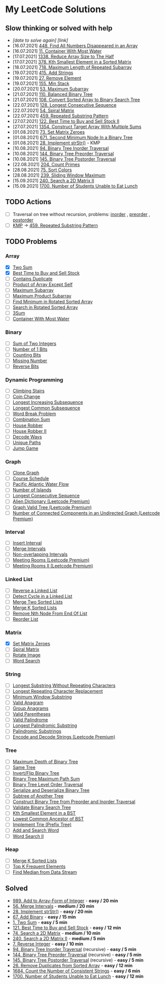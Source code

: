 # My LeetCode Solutions

## Slow thinking or solved with help

- *[date to solve again] [link]*
- [16.07.2021] [448. Find All Numbers Disappeared in an Array](https://leetcode.com/problems/find-all-numbers-disappeared-in-an-array/)
- [16.07.2021] [11. Container With Most Water](https://leetcode.com/problems/container-with-most-water/)
- [17.07.2021] [1338. Reduce Array Size to The Half](https://leetcode.com/problems/reduce-array-size-to-the-half/)
- [17.07.2021] [378. Kth Smallest Element in a Sorted Matrix](https://leetcode.com/problems/kth-smallest-element-in-a-sorted-matrix/)
- [18.07.2021] [718. Maximum Length of Repeated Subarray](https://leetcode.com/problems/maximum-length-of-repeated-subarray/)
- [19.07.2021] [415. Add Strings](https://leetcode.com/problems/add-strings/)
- [19.07.2021] [27. Remove Element](https://leetcode.com/problems/remove-element/)
- [19.07.2021] [155. Min Stack](https://leetcode.com/problems/min-stack/)
- [20.07.2021] [53. Maximum Subarray](https://leetcode.com/problems/maximum-subarray/)
- [21.07.2021] [110. Balanced Binary Tree](https://leetcode.com/problems/balanced-binary-tree/submissions/)
- [21.07.2021] [108. Convert Sorted Array to Binary Search Tree](https://leetcode.com/problems/convert-sorted-array-to-binary-search-tree/)
- [22.07.2021] [128. Longest Consecutive Sequence](https://leetcode.com/problems/longest-consecutive-sequence/)
- [22.07.2021] [54. Spiral Matrix](https://leetcode.com/problems/spiral-matrix/)
- [22.07.2021] [459. Repeated Substring Pattern](https://leetcode.com/problems/repeated-substring-pattern/)
- [27.07.2021] [122. Best Time to Buy and Sell Stock II](https://leetcode.com/problems/best-time-to-buy-and-sell-stock-ii/)
- [27.07.2021] [1354. Construct Target Array With Multiple Sums](https://leetcode.com/problems/construct-target-array-with-multiple-sums/)
- [01.08.2021] [73. Set Matrix Zeroes](https://leetcode.com/problems/set-matrix-zeroes/)
- [01.08.2021] [671. Second Minimum Node In a Binary Tree](https://leetcode.com/problems/second-minimum-node-in-a-binary-tree/)
- [01.08.2021] [28. Implement strStr()](https://leetcode.com/problems/implement-strstr/) - KMP
- [10.08.2021] [94. Binary Tree Inorder Traversal](https://leetcode.com/problems/binary-tree-inorder-traversal/)
- [10.08.2021] [144. Binary Tree Preorder Traversal](https://leetcode.com/problems/binary-tree-preorder-traversal/)
- [10.08.2021] [145. Binary Tree Postorder Traversal](https://leetcode.com/problems/binary-tree-postorder-traversal/)
- [22.08.2021] [204. Count Primes](https://leetcode.com/problems/count-primes/)
- [28.08.2021] [75. Sort Colors](https://leetcode.com/problems/sort-colors/)
- [28.08.2021] [239. Sliding Window Maximum](https://leetcode.com/problems/sliding-window-maximum/)
- [15.09.2021] [240. Search a 2D Matrix II](https://leetcode.com/problems/search-a-2d-matrix-ii/)
- [15.09.2021] [1700. Number of Students Unable to Eat Lunch](https://leetcode.com/problems/number-of-students-unable-to-eat-lunch/)

## TODO Actions

- [ ] Traversal on tree without recursion, problems: [inorder](https://leetcode.com/problems/binary-tree-inorder-traversal/)
  , [preorder](https://leetcode.com/problems/binary-tree-preorder-traversal/)
  , [postorder](https://leetcode.com/problems/binary-tree-postorder-traversal/)
- [ ] [KMP](https://www.youtube.com/watch?v=BXCEFAzhxGY)
  -> [459. Repeated Substring Pattern](https://leetcode.com/problems/repeated-substring-pattern/)

## TODO Problems

### Array

- [x] [Two Sum](https://leetcode.com/problems/two-sum/)
- [x] [Best Time to Buy and Sell Stock](https://leetcode.com/problems/best-time-to-buy-and-sell-stock/)
- [ ] [Contains Duplicate](https://leetcode.com/problems/contains-duplicate/)
- [ ] [Product of Array Except Self](https://leetcode.com/problems/product-of-array-except-self/)
- [ ] [Maximum Subarray](https://leetcode.com/problems/maximum-subarray/)
- [ ] [Maximum Product Subarray](https://leetcode.com/problems/maximum-product-subarray/)
- [ ] [Find Minimum in Rotated Sorted Array](https://leetcode.com/problems/find-minimum-in-rotated-sorted-array/)
- [ ] [Search in Rotated Sorted Array](https://leetcode.com/problems/search-in-rotated-sorted-array/)
- [ ] [3Sum](https://leetcode.com/problems/3sum/)
- [ ] [Container With Most Water](https://leetcode.com/problems/container-with-most-water/)

### Binary

- [ ] [Sum of Two Integers](https://leetcode.com/problems/sum-of-two-integers/)
- [ ] [Number of 1 Bits](https://leetcode.com/problems/number-of-1-bits/)
- [ ] [Counting Bits](https://leetcode.com/problems/counting-bits/)
- [ ] [Missing Number](https://leetcode.com/problems/missing-number/)
- [ ] [Reverse Bits](https://leetcode.com/problems/reverse-bits/)

### Dynamic Programming

- [ ] [Climbing Stairs](https://leetcode.com/problems/climbing-stairs/)
- [ ] [Coin Change](https://leetcode.com/problems/coin-change/)
- [ ] [Longest Increasing Subsequence](https://leetcode.com/problems/longest-increasing-subsequence/)
- [ ] [Longest Common Subsequence](https://leetcode.com/problems/longest-common-subsequence/)
- [ ] [Word Break Problem](https://leetcode.com/problems/word-break/)
- [ ] [Combination Sum](https://leetcode.com/problems/combination-sum-iv/)
- [ ] [House Robber](https://leetcode.com/problems/house-robber/)
- [ ] [House Robber II](https://leetcode.com/problems/house-robber-ii/)
- [ ] [Decode Ways](https://leetcode.com/problems/decode-ways/)
- [ ] [Unique Paths](https://leetcode.com/problems/unique-paths/)
- [ ] [Jump Game](https://leetcode.com/problems/jump-game/)

### Graph

- [ ] [Clone Graph](https://leetcode.com/problems/clone-graph/)
- [ ] [Course Schedule](https://leetcode.com/problems/course-schedule/)
- [ ] [Pacific Atlantic Water Flow](https://leetcode.com/problems/pacific-atlantic-water-flow/)
- [ ] [Number of Islands](https://leetcode.com/problems/number-of-islands/)
- [ ] [Longest Consecutive Sequence](https://leetcode.com/problems/longest-consecutive-sequence/)
- [ ] [Alien Dictionary (Leetcode Premium)](https://leetcode.com/problems/alien-dictionary/)
- [ ] [Graph Valid Tree (Leetcode Premium)](https://leetcode.com/problems/graph-valid-tree/)
- [ ] [Number of Connected Components in an Undirected Graph (Leetcode Premium)](https://leetcode.com/problems/number-of-connected-components-in-an-undirected-graph/)

### Interval

- [ ] [Insert Interval](https://leetcode.com/problems/insert-interval/)
- [ ] [Merge Intervals](https://leetcode.com/problems/merge-intervals/)
- [ ] [Non-overlapping Intervals](https://leetcode.com/problems/non-overlapping-intervals/)
- [ ] [Meeting Rooms (Leetcode Premium)](https://leetcode.com/problems/meeting-rooms/)
- [ ] [Meeting Rooms II (Leetcode Premium)](https://leetcode.com/problems/meeting-rooms-ii/)

### Linked List

- [ ] [Reverse a Linked List](https://leetcode.com/problems/reverse-linked-list/)
- [ ] [Detect Cycle in a Linked List](https://leetcode.com/problems/linked-list-cycle/)
- [ ] [Merge Two Sorted Lists](https://leetcode.com/problems/merge-two-sorted-lists/)
- [ ] [Merge K Sorted Lists](https://leetcode.com/problems/merge-k-sorted-lists/)
- [ ] [Remove Nth Node From End Of List](https://leetcode.com/problems/remove-nth-node-from-end-of-list/)
- [ ] [Reorder List](https://leetcode.com/problems/reorder-list/)

### Matrix

- [x] [Set Matrix Zeroes](https://leetcode.com/problems/set-matrix-zeroes/)
- [ ] [Spiral Matrix](https://leetcode.com/problems/spiral-matrix/)
- [ ] [Rotate Image](https://leetcode.com/problems/rotate-image/)
- [ ] [Word Search](https://leetcode.com/problems/word-search/)

### String

- [ ] [Longest Substring Without Repeating Characters](https://leetcode.com/problems/longest-substring-without-repeating-characters/)
- [ ] [Longest Repeating Character Replacement](https://leetcode.com/problems/longest-repeating-character-replacement/)
- [ ] [Minimum Window Substring](https://leetcode.com/problems/minimum-window-substring/)
- [ ] [Valid Anagram](https://leetcode.com/problems/valid-anagram/)
- [ ] [Group Anagrams](https://leetcode.com/problems/group-anagrams/)
- [ ] [Valid Parentheses](https://leetcode.com/problems/valid-parentheses/)
- [ ] [Valid Palindrome](https://leetcode.com/problems/valid-palindrome/)
- [ ] [Longest Palindromic Substring](https://leetcode.com/problems/longest-palindromic-substring/)
- [ ] [Palindromic Substrings](https://leetcode.com/problems/palindromic-substrings/)
- [ ] [Encode and Decode Strings (Leetcode Premium)](https://leetcode.com/problems/encode-and-decode-strings/)

### Tree

- [ ] [Maximum Depth of Binary Tree](https://leetcode.com/problems/maximum-depth-of-binary-tree/)
- [ ] [Same Tree](https://leetcode.com/problems/same-tree/)
- [ ] [Invert/Flip Binary Tree](https://leetcode.com/problems/invert-binary-tree/)
- [ ] [Binary Tree Maximum Path Sum](https://leetcode.com/problems/binary-tree-maximum-path-sum/)
- [ ] [Binary Tree Level Order Traversal](https://leetcode.com/problems/binary-tree-level-order-traversal/)
- [ ] [Serialize and Deserialize Binary Tree](https://leetcode.com/problems/serialize-and-deserialize-binary-tree/)
- [ ] [Subtree of Another Tree](https://leetcode.com/problems/subtree-of-another-tree/)
- [ ] [Construct Binary Tree from Preorder and Inorder Traversal](https://leetcode.com/problems/construct-binary-tree-from-preorder-and-inorder-traversal/)
- [ ] [Validate Binary Search Tree](https://leetcode.com/problems/validate-binary-search-tree/)
- [ ] [Kth Smallest Element in a BST](https://leetcode.com/problems/kth-smallest-element-in-a-bst/)
- [ ] [Lowest Common Ancestor of BST](https://leetcode.com/problems/lowest-common-ancestor-of-a-binary-search-tree/)
- [ ] [Implement Trie (Prefix Tree)](https://leetcode.com/problems/implement-trie-prefix-tree/)
- [ ] [Add and Search Word](https://leetcode.com/problems/add-and-search-word-data-structure-design/)
- [ ] [Word Search II](https://leetcode.com/problems/word-search-ii/)

### Heap

- [ ] [Merge K Sorted Lists](https://leetcode.com/problems/merge-k-sorted-lists/)
- [ ] [Top K Frequent Elements](https://leetcode.com/problems/top-k-frequent-elements/)
- [ ] [Find Median from Data Stream](https://leetcode.com/problems/find-median-from-data-stream/)

## Solved

- [989. Add to Array-Form of Integer](https://leetcode.com/problems/add-to-array-form-of-integer/) - **easy / 20 min**
- [56. Merge Intervals](https://leetcode.com/problems/merge-intervals/) - **medium / 20 min**
- [28. Implement strStr()](https://leetcode.com/problems/implement-strstr/) - **easy / 20 min**
- [67. Add Binary](https://leetcode.com/problems/add-binary/) - **easy / 15 min**
- [1. Two Sum](https://leetcode.com/problems/two-sum/) - **easy / 5 min**
- [121. Best Time to Buy and Sell Stock](https://leetcode.com/problems/best-time-to-buy-and-sell-stock/) - **easy / 12 min**
- [74. Search a 2D Matrix](https://leetcode.com/problems/search-a-2d-matrix/) - **medium / 10 min**
- [240. Search a 2D Matrix II](https://leetcode.com/problems/search-a-2d-matrix-ii/) - **medium / 5 min**
- [7. Reverse Integer](https://leetcode.com/problems/reverse-integer/) - **easy / 10 min**
- [94. Binary Tree Inorder Traversal](https://leetcode.com/problems/binary-tree-inorder-traversal/) (recursive) - **easy / 5 min**
- [144. Binary Tree Preorder Traversal](https://leetcode.com/problems/binary-tree-preorder-traversal/submissions/) (recursive) - **easy / 5 min**
- [145. Binary Tree Postorder Traversal](https://leetcode.com/problems/binary-tree-postorder-traversal/) (recursive) - **easy / 5 min**
- [26. Remove Duplicates from Sorted Array](https://leetcode.com/problems/remove-duplicates-from-sorted-array/) - **easy / 12 min**
- [1684. Count the Number of Consistent Strings](https://leetcode.com/problems/count-the-number-of-consistent-strings) - **easy / 6 min**
- [1700. Number of Students Unable to Eat Lunch](https://leetcode.com/problems/number-of-students-unable-to-eat-lunch/) - **easy / 12 min**